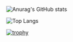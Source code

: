![Anurag's GitHub stats](https://github-readme-stats.vercel.app/api?username=Leonardo-shitp&show_icons=true&theme=dark)

![Top Langs](https://github-readme-stats.vercel.app/api/top-langs/?username=Leonardo-shitp&langs_count=8)

[![trophy](https://github-profile-trophy.vercel.app/?username=ryo-ma)](https://github.com/ryo-ma/github-profile-trophy)

<!--
**Leonardo-shitp/Leonardo-shitp** is a ✨ _special_ ✨ repository because its `README.md` (this file) appears on your GitHub profile.
Here are some ideas to get you started:
- 🔭 I’m currently working on ...
- 🌱 I’m currently learning ...
- 👯 I’m looking to collaborate on ...
- 🤔 I’m looking for help with ...
- 💬 Ask me about ...
- 📫 How to reach me: ...
- 😄 Pronouns: ...
- ⚡ Fun fact: ...
